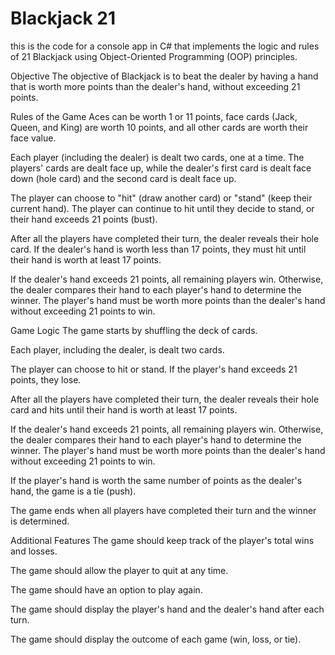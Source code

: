 # Blackjack 21
this is the code for a console app in C# that implements the logic and rules of 21 Blackjack using Object-Oriented Programming (OOP) principles.


Objective
The objective of Blackjack is to beat the dealer by having a hand that is worth more points than the dealer's hand, without exceeding 21 points.

Rules of the Game
Aces can be worth 1 or 11 points, face cards (Jack, Queen, and King) are worth 10 points, and all other cards are worth their face value.

Each player (including the dealer) is dealt two cards, one at a time. The players' cards are dealt face up, while the dealer's first card is dealt face down (hole card) and the second card is dealt face up.

The player can choose to "hit" (draw another card) or "stand" (keep their current hand). The player can continue to hit until they decide to stand, or their hand exceeds 21 points (bust).

After all the players have completed their turn, the dealer reveals their hole card. If the dealer's hand is worth less than 17 points, they must hit until their hand is worth at least 17 points.

If the dealer's hand exceeds 21 points, all remaining players win. Otherwise, the dealer compares their hand to each player's hand to determine the winner. 
The player's hand must be worth more points than the dealer's hand without exceeding 21 points to win.


Game Logic
The game starts by shuffling the deck of cards.

Each player, including the dealer, is dealt two cards.

The player can choose to hit or stand. If the player's hand exceeds 21 points, they lose.

After all the players have completed their turn, the dealer reveals their hole card and hits until their hand is worth at least 17 points.

If the dealer's hand exceeds 21 points, all remaining players win. Otherwise, the dealer compares their hand to each player's hand to determine the winner. The player's hand must be worth more points than the dealer's hand without exceeding 21 points to win.

If the player's hand is worth the same number of points as the dealer's hand, the game is a tie (push).

The game ends when all players have completed their turn and the winner is determined.

Additional Features
The game should keep track of the player's total wins and losses.

The game should allow the player to quit at any time.

The game should have an option to play again.

The game should display the player's hand and the dealer's hand after each turn.

The game should display the outcome of each game (win, loss, or tie).
